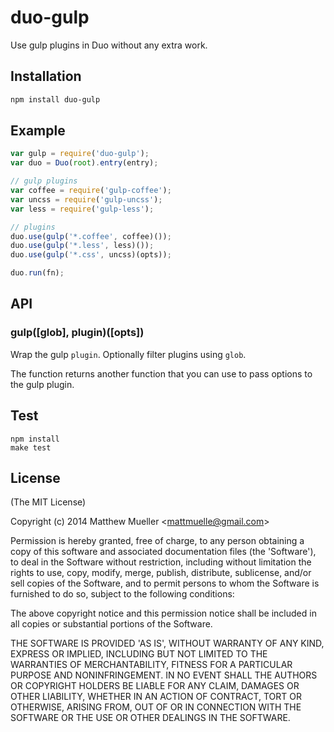 
# duo-gulp

  Use gulp plugins in Duo without any extra work.

## Installation

```bash
npm install duo-gulp
```

## Example

```js
var gulp = require('duo-gulp');
var duo = Duo(root).entry(entry);

// gulp plugins
var coffee = require('gulp-coffee');
var uncss = require('gulp-uncss');
var less = require('gulp-less');

// plugins
duo.use(gulp('*.coffee', coffee)());
duo.use(gulp('*.less', less)());
duo.use(gulp('*.css', uncss)(opts));

duo.run(fn);
```

## API

### gulp([glob], plugin)([opts])

Wrap the gulp `plugin`. Optionally filter plugins using `glob`.

The function returns another function that you can use to pass options to the gulp plugin.

## Test

```
npm install
make test
```

## License

(The MIT License)

Copyright (c) 2014 Matthew Mueller &lt;mattmuelle@gmail.com&gt;

Permission is hereby granted, free of charge, to any person obtaining
a copy of this software and associated documentation files (the
'Software'), to deal in the Software without restriction, including
without limitation the rights to use, copy, modify, merge, publish,
distribute, sublicense, and/or sell copies of the Software, and to
permit persons to whom the Software is furnished to do so, subject to
the following conditions:

The above copyright notice and this permission notice shall be
included in all copies or substantial portions of the Software.

THE SOFTWARE IS PROVIDED 'AS IS', WITHOUT WARRANTY OF ANY KIND,
EXPRESS OR IMPLIED, INCLUDING BUT NOT LIMITED TO THE WARRANTIES OF
MERCHANTABILITY, FITNESS FOR A PARTICULAR PURPOSE AND NONINFRINGEMENT.
IN NO EVENT SHALL THE AUTHORS OR COPYRIGHT HOLDERS BE LIABLE FOR ANY
CLAIM, DAMAGES OR OTHER LIABILITY, WHETHER IN AN ACTION OF CONTRACT,
TORT OR OTHERWISE, ARISING FROM, OUT OF OR IN CONNECTION WITH THE
SOFTWARE OR THE USE OR OTHER DEALINGS IN THE SOFTWARE.
